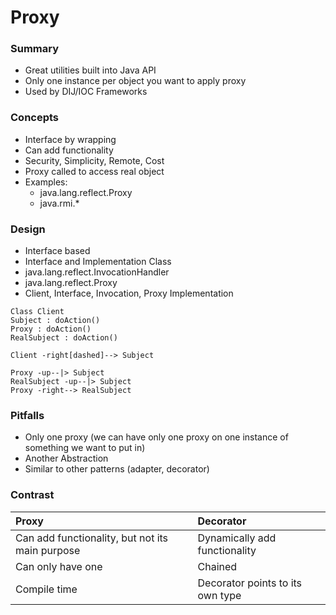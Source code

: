 # Proxy

### Summary

- Great utilities built into Java API
- Only one instance per object you want to apply proxy
- Used by DIJ/IOC Frameworks

### Concepts

- Interface by wrapping
- Can add functionality
- Security, Simplicity, Remote, Cost
- Proxy called to access real object
- Examples:
  - java.lang.reflect.Proxy
  - java.rmi.*

### Design

- Interface based
- Interface and Implementation Class
- java.lang.reflect.InvocationHandler
- java.lang.reflect.Proxy
- Client, Interface, Invocation, Proxy Implementation

```plantuml
Class Client
Subject : doAction()
Proxy : doAction()
RealSubject : doAction()

Client -right[dashed]--> Subject

Proxy -up--|> Subject
RealSubject -up--|> Subject
Proxy -right--> RealSubject
```

### Pitfalls

- Only one proxy (we can have only one proxy on one instance of
  something we want to put in)
- Another Abstraction
- Similar to other patterns (adapter, decorator)

### Contrast

| Proxy                                           | Decorator                        |
|:------------------------------------------------|:---------------------------------|
| Can add functionality, but not its main purpose | Dynamically add functionality    |
| Can only have one                               | Chained                          |
| Compile time                                    | Decorator points to its own type |

